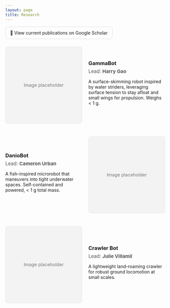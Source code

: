 ```yaml
---
layout: page
title: Research
---
```


<!-- Optional: Publications button -->
<div style="margin: 0 0 24px 0;">
  <a href="https://scholar.google.com/citations?user=REPLACE_WITH_GOOGLE_SCHOLAR_URL" target="_blank" rel="noopener"
     style="display:inline-block;padding:10px 14px;border-radius:8px;border:1px solid #ddd;text-decoration:none;">
    🔎 View current publications on Google Scholar
  </a>
</div>

<style>
  .project { display:flex; gap:20px; align-items:center; margin:24px 0 40px; }
  .project.right { flex-direction: row-reverse; }
  .project .img {
    flex: 0 0 220px;
    height: 220px;
    background: #f3f3f3;
    border: 1px solid #e6e6e6;
    border-radius: 8px;
    display:flex; align-items:center; justify-content:center;
    color:#777; font-size:0.9rem; text-align:center; padding:10px;
  }
  .project .body h3 { margin: 0 0 6px 0; }
  .project .meta { color:#555; font-size:0.95rem; margin-bottom:6px; }
</style>

<!-- ========== 1. GammaBot ========== -->
<div class="project left">
  <div class="img">
    Image placeholder
    <!-- Uncomment when ready:
    <img src="{{ '/assets/img/research/gammabot.jpg' | relative_url }}" alt="GammaBot"
         style="width:100%;height:100%;object-fit:cover;border-radius:8px;">
    -->
  </div>
  <div class="body">
    <h3>GammaBot</h3>
    <div class="meta">Lead: <strong>Harry Gao</strong></div>
    <p>A surface-skimming robot inspired by water striders, leveraging surface tension to stay afloat and small wings for propulsion. Weighs &lt; 1&nbsp;g.</p>
  </div>
</div>

<!-- ========== 2. DanioBot (image right) ========== -->
<div class="project right">
  <div class="img">
    Image placeholder
    <!-- Uncomment when ready:
    <img src="{{ '/assets/img/research/daniobot.jpg' | relative_url }}" alt="DanioBot"
         style="width:100%;height:100%;object-fit:cover;border-radius:8px;">
    -->
  </div>
  <div class="body">
    <h3>DanioBot</h3>
    <div class="meta">Lead: <strong>Cameron Urban</strong></div>
    <p>A fish-inspired microrobot that maneuvers into tight underwater spaces. Self-contained and powered, &lt; 1&nbsp;g total mass.</p>
  </div>
</div>

<!-- ========== 3. Crawler Bot ========== -->
<div class="project left">
  <div class="img">
    Image placeholder
    <!-- Uncomment when ready:
    <img src="{{ '/assets/img/research/crawler_bot.jpg' | relative_url }}" alt="Crawler Bot"
         style="width:100%;height:100%;object-fit:cover;border-radius:8px;">
    -->
  </div>
  <div class="body">
    <h3>Crawler Bot</h3>
    <div class="meta">Lead: <strong>Julie Villamil</strong></div>
    <p>A lightweight land-roaming crawler for robust ground locomotion at small scales.</p>
  </div>
</div>
